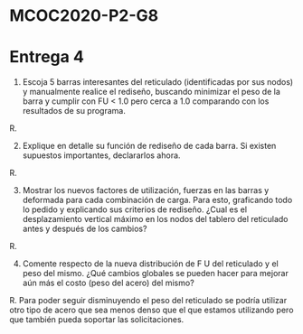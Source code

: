 # MCOC2020-P2-G8
# Entrega 4

1. Escoja 5 barras interesantes del reticulado (identificadas por sus nodos) y manualmente realice el rediseño, buscando minimizar el peso de la barra y cumplir con FU < 1.0 pero cerca a 1.0 comparando con los resultados de su programa. 

  R. 

2. Explique en detalle su función de rediseño de cada barra. Si existen supuestos importantes, declararlos ahora.

  R.

3. Mostrar los nuevos factores de utilización, fuerzas en las barras y deformada para cada combinación de carga. Para esto, graficando todo lo pedido y explicando sus criterios de rediseño. ¿Cual es el desplazamiento vertical máximo en los nodos del tablero del reticulado antes y después de los cambios?

  R.

4. Comente respecto de la nueva distribución de F U del reticulado y el peso del mismo. ¿Qué cambios globales se pueden hacer para mejorar aún más el costo (peso del acero) del mismo?

  R. Para poder seguir disminuyendo el peso del reticulado se podría utilizar otro tipo de acero que sea menos denso que el que estamos utilizando pero que también pueda soportar las solicitaciones. 
